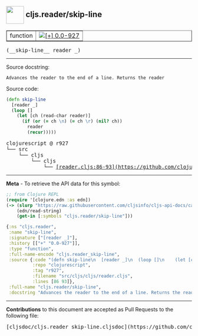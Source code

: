 ## <img width="48px" valign="middle" src="http://i.imgur.com/Hi20huC.png"> cljs.reader/skip-line

 <table border="1">
<tr>

<td>function</td>
<td><a href="https://github.com/cljsinfo/cljs-api-docs/tree/0.0-927"><img valign="middle" alt="[+] 0.0-927" src="https://img.shields.io/badge/+-0.0--927-lightgrey.svg"></a> </td>
</tr>
</table>

 <samp>
(__skip-line__ reader _)<br>
</samp>

---




Source docstring:

```
Advances the reader to the end of a line. Returns the reader
```

Source code:

```clj
(defn skip-line
  [reader _]
  (loop []
    (let [ch (read-char reader)]
      (if (or (= ch \n) (= ch \r) (nil? ch))
        reader
        (recur)))))
```

 <pre>
clojurescript @ r927
└── src
    └── cljs
        └── cljs
            └── <ins>[reader.cljs:86-93](https://github.com/clojure/clojurescript/blob/r927/src/cljs/cljs/reader.cljs#L86-L93)</ins>
</pre>


---

__Meta__ - To retrieve the API data for this symbol:

```clj
;; from Clojure REPL
(require '[clojure.edn :as edn])
(-> (slurp "https://raw.githubusercontent.com/cljsinfo/cljs-api-docs/catalog/cljs-api.edn")
    (edn/read-string)
    (get-in [:symbols "cljs.reader/skip-line"]))
```

```clj
{:ns "cljs.reader",
 :name "skip-line",
 :signature ["[reader _]"],
 :history [["+" "0.0-927"]],
 :type "function",
 :full-name-encode "cljs.reader_skip-line",
 :source {:code "(defn skip-line\n  [reader _]\n  (loop []\n    (let [ch (read-char reader)]\n      (if (or (= ch \\n) (= ch \\r) (nil? ch))\n        reader\n        (recur)))))",
          :repo "clojurescript",
          :tag "r927",
          :filename "src/cljs/cljs/reader.cljs",
          :lines [86 93]},
 :full-name "cljs.reader/skip-line",
 :docstring "Advances the reader to the end of a line. Returns the reader"}

```

---

__Contributions__ to this document are accepted as Pull Requests to the following file:

 <pre>
[cljsdoc/cljs.reader_skip-line.cljsdoc](https://github.com/cljsinfo/cljs-api-docs/blob/master/cljsdoc/cljs.reader_skip-line.cljsdoc)
</pre>

